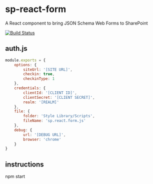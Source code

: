 # sp-react-form

A React component to bring JSON Schema Web Forms to SharePoint

[![Build Status](https://travis-ci.org/tiagordc/sp-react-form.svg?branch=master)](https://travis-ci.org/tiagordc/sp-react-form)

## auth.js

```javascript
module.exports = {
    options: {
        siteUrl: '[SITE URL]',
        checkin: true,
        checkinType: 1
    },
    credentials: {
        clientId: '[CLIENT ID]',
        clientSecret: '[CLIENT SECRET]',
        realm: '[REALM]'
    },
    file: {
        folder: 'Style Library/Scripts',
        fileName: 'sp.react.form.js'
    },
    debug: {
        url: '[DEBUG URL]',
        browser: 'chrome'
    }
}
```

## instructions

npm start
